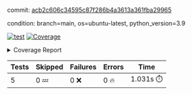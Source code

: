 commit: [acb2c606c34595c87f286b4a3613a361fba29965](https://github.com/rcmdnk/chatgpt-prompt-wrapper/tree/acb2c606c34595c87f286b4a3613a361fba29965)

condition: branch=main, os=ubuntu-latest, python_version=3.9

[![test](https://github.com/rcmdnk/chatgpt-prompt-wrapper/actions/workflows/test.yml/badge.svg)](https://github.com/rcmdnk/chatgpt-prompt-wrapper/actions/runs/4675274589)
<a href="https://github.com/rcmdnk/chatgpt-prompt-wrapper/blob/acb2c606c34595c87f286b4a3613a361fba29965/README.md"><img alt="Coverage" src="https://img.shields.io/badge/Coverage-40%25-orange.svg" /></a><details><summary>Coverage Report </summary><table><tr><th>File</th><th>Stmts</th><th>Miss</th><th>Cover</th><th>Missing</th></tr><tbody><tr><td colspan="5"><b>src/chatgpt_prompt_wrapper</b></td></tr><tr><td>&nbsp; &nbsp;<a href="https://github.com/rcmdnk/chatgpt-prompt-wrapper/blob/acb2c606c34595c87f286b4a3613a361fba29965/src/chatgpt_prompt_wrapper/chatgpt_prompt_wrapper.py">chatgpt_prompt_wrapper.py</a></td><td>133</td><td>96</td><td>28%</td><td><a href="https://github.com/rcmdnk/chatgpt-prompt-wrapper/blob/acb2c606c34595c87f286b4a3613a361fba29965/src/chatgpt_prompt_wrapper/chatgpt_prompt_wrapper.py#L47-L52">47&ndash;52</a>, <a href="https://github.com/rcmdnk/chatgpt-prompt-wrapper/blob/acb2c606c34595c87f286b4a3613a361fba29965/src/chatgpt_prompt_wrapper/chatgpt_prompt_wrapper.py#L55-L63">55&ndash;63</a>, <a href="https://github.com/rcmdnk/chatgpt-prompt-wrapper/blob/acb2c606c34595c87f286b4a3613a361fba29965/src/chatgpt_prompt_wrapper/chatgpt_prompt_wrapper.py#L66-L74">66&ndash;74</a>, <a href="https://github.com/rcmdnk/chatgpt-prompt-wrapper/blob/acb2c606c34595c87f286b4a3613a361fba29965/src/chatgpt_prompt_wrapper/chatgpt_prompt_wrapper.py#L77-L82">77&ndash;82</a>, <a href="https://github.com/rcmdnk/chatgpt-prompt-wrapper/blob/acb2c606c34595c87f286b4a3613a361fba29965/src/chatgpt_prompt_wrapper/chatgpt_prompt_wrapper.py#L85-L88">85&ndash;88</a>, <a href="https://github.com/rcmdnk/chatgpt-prompt-wrapper/blob/acb2c606c34595c87f286b4a3613a361fba29965/src/chatgpt_prompt_wrapper/chatgpt_prompt_wrapper.py#L99-L110">99&ndash;110</a>, <a href="https://github.com/rcmdnk/chatgpt-prompt-wrapper/blob/acb2c606c34595c87f286b4a3613a361fba29965/src/chatgpt_prompt_wrapper/chatgpt_prompt_wrapper.py#L113-L119">113&ndash;119</a>, <a href="https://github.com/rcmdnk/chatgpt-prompt-wrapper/blob/acb2c606c34595c87f286b4a3613a361fba29965/src/chatgpt_prompt_wrapper/chatgpt_prompt_wrapper.py#L130-L142">130&ndash;142</a>, <a href="https://github.com/rcmdnk/chatgpt-prompt-wrapper/blob/acb2c606c34595c87f286b4a3613a361fba29965/src/chatgpt_prompt_wrapper/chatgpt_prompt_wrapper.py#L145-L149">145&ndash;149</a>, <a href="https://github.com/rcmdnk/chatgpt-prompt-wrapper/blob/acb2c606c34595c87f286b4a3613a361fba29965/src/chatgpt_prompt_wrapper/chatgpt_prompt_wrapper.py#L154-L164">154&ndash;164</a>, <a href="https://github.com/rcmdnk/chatgpt-prompt-wrapper/blob/acb2c606c34595c87f286b4a3613a361fba29965/src/chatgpt_prompt_wrapper/chatgpt_prompt_wrapper.py#L167-L207">167&ndash;207</a>, <a href="https://github.com/rcmdnk/chatgpt-prompt-wrapper/blob/acb2c606c34595c87f286b4a3613a361fba29965/src/chatgpt_prompt_wrapper/chatgpt_prompt_wrapper.py#L213-L219">213&ndash;219</a></td></tr><tr><td>&nbsp; &nbsp;<a href="https://github.com/rcmdnk/chatgpt-prompt-wrapper/blob/acb2c606c34595c87f286b4a3613a361fba29965/src/chatgpt_prompt_wrapper/config.py">config.py</a></td><td>11</td><td>3</td><td>73%</td><td><a href="https://github.com/rcmdnk/chatgpt-prompt-wrapper/blob/acb2c606c34595c87f286b4a3613a361fba29965/src/chatgpt_prompt_wrapper/config.py#L11-L14">11&ndash;14</a></td></tr><tr><td>&nbsp; &nbsp;<a href="https://github.com/rcmdnk/chatgpt-prompt-wrapper/blob/acb2c606c34595c87f286b4a3613a361fba29965/src/chatgpt_prompt_wrapper/log_formatter.py">log_formatter.py</a></td><td>22</td><td>16</td><td>27%</td><td><a href="https://github.com/rcmdnk/chatgpt-prompt-wrapper/blob/acb2c606c34595c87f286b4a3613a361fba29965/src/chatgpt_prompt_wrapper/log_formatter.py#L9-L24">9&ndash;24</a>, <a href="https://github.com/rcmdnk/chatgpt-prompt-wrapper/blob/acb2c606c34595c87f286b4a3613a361fba29965/src/chatgpt_prompt_wrapper/log_formatter.py#L29-L31">29&ndash;31</a>, <a href="https://github.com/rcmdnk/chatgpt-prompt-wrapper/blob/acb2c606c34595c87f286b4a3613a361fba29965/src/chatgpt_prompt_wrapper/log_formatter.py#L36-L42">36&ndash;42</a></td></tr><tr><td colspan="5"><b>src/chatgpt_prompt_wrapper/chatgpt</b></td></tr><tr><td>&nbsp; &nbsp;<a href="https://github.com/rcmdnk/chatgpt-prompt-wrapper/blob/acb2c606c34595c87f286b4a3613a361fba29965/src/chatgpt_prompt_wrapper/chatgpt/ask.py">ask.py</a></td><td>34</td><td>26</td><td>24%</td><td><a href="https://github.com/rcmdnk/chatgpt-prompt-wrapper/blob/acb2c606c34595c87f286b4a3613a361fba29965/src/chatgpt_prompt_wrapper/chatgpt/ask.py#L21-L63">21&ndash;63</a></td></tr><tr><td>&nbsp; &nbsp;<a href="https://github.com/rcmdnk/chatgpt-prompt-wrapper/blob/acb2c606c34595c87f286b4a3613a361fba29965/src/chatgpt_prompt_wrapper/chatgpt/chat.py">chat.py</a></td><td>106</td><td>85</td><td>20%</td><td><a href="https://github.com/rcmdnk/chatgpt-prompt-wrapper/blob/acb2c606c34595c87f286b4a3613a361fba29965/src/chatgpt_prompt_wrapper/chatgpt/chat.py#L36-L37">36&ndash;37</a>, <a href="https://github.com/rcmdnk/chatgpt-prompt-wrapper/blob/acb2c606c34595c87f286b4a3613a361fba29965/src/chatgpt_prompt_wrapper/chatgpt/chat.py#L40-L73">40&ndash;73</a>, <a href="https://github.com/rcmdnk/chatgpt-prompt-wrapper/blob/acb2c606c34595c87f286b4a3613a361fba29965/src/chatgpt_prompt_wrapper/chatgpt/chat.py#L83-L95">83&ndash;95</a>, <a href="https://github.com/rcmdnk/chatgpt-prompt-wrapper/blob/acb2c606c34595c87f286b4a3613a361fba29965/src/chatgpt_prompt_wrapper/chatgpt/chat.py#L98-L100">98&ndash;100</a>, <a href="https://github.com/rcmdnk/chatgpt-prompt-wrapper/blob/acb2c606c34595c87f286b4a3613a361fba29965/src/chatgpt_prompt_wrapper/chatgpt/chat.py#L105-L129">105&ndash;129</a>, <a href="https://github.com/rcmdnk/chatgpt-prompt-wrapper/blob/acb2c606c34595c87f286b4a3613a361fba29965/src/chatgpt_prompt_wrapper/chatgpt/chat.py#L132-L190">132&ndash;190</a></td></tr><tr><td>&nbsp; &nbsp;<a href="https://github.com/rcmdnk/chatgpt-prompt-wrapper/blob/acb2c606c34595c87f286b4a3613a361fba29965/src/chatgpt_prompt_wrapper/chatgpt/chatgpt.py">chatgpt.py</a></td><td>99</td><td>62</td><td>37%</td><td><a href="https://github.com/rcmdnk/chatgpt-prompt-wrapper/blob/acb2c606c34595c87f286b4a3613a361fba29965/src/chatgpt_prompt_wrapper/chatgpt/chatgpt.py#L72-L108">72&ndash;108</a>, <a href="https://github.com/rcmdnk/chatgpt-prompt-wrapper/blob/acb2c606c34595c87f286b4a3613a361fba29965/src/chatgpt_prompt_wrapper/chatgpt/chatgpt.py#L111-L119">111&ndash;119</a>, <a href="https://github.com/rcmdnk/chatgpt-prompt-wrapper/blob/acb2c606c34595c87f286b4a3613a361fba29965/src/chatgpt_prompt_wrapper/chatgpt/chatgpt.py#L122-L137">122&ndash;137</a>, <a href="https://github.com/rcmdnk/chatgpt-prompt-wrapper/blob/acb2c606c34595c87f286b4a3613a361fba29965/src/chatgpt_prompt_wrapper/chatgpt/chatgpt.py#L140-L146">140&ndash;146</a>, <a href="https://github.com/rcmdnk/chatgpt-prompt-wrapper/blob/acb2c606c34595c87f286b4a3613a361fba29965/src/chatgpt_prompt_wrapper/chatgpt/chatgpt.py#L149-L150">149&ndash;150</a>, <a href="https://github.com/rcmdnk/chatgpt-prompt-wrapper/blob/acb2c606c34595c87f286b4a3613a361fba29965/src/chatgpt_prompt_wrapper/chatgpt/chatgpt.py#L159-L167">159&ndash;167</a>, <a href="https://github.com/rcmdnk/chatgpt-prompt-wrapper/blob/acb2c606c34595c87f286b4a3613a361fba29965/src/chatgpt_prompt_wrapper/chatgpt/chatgpt.py#L170">170</a>, <a href="https://github.com/rcmdnk/chatgpt-prompt-wrapper/blob/acb2c606c34595c87f286b4a3613a361fba29965/src/chatgpt_prompt_wrapper/chatgpt/chatgpt.py#L173-L176">173&ndash;176</a>, <a href="https://github.com/rcmdnk/chatgpt-prompt-wrapper/blob/acb2c606c34595c87f286b4a3613a361fba29965/src/chatgpt_prompt_wrapper/chatgpt/chatgpt.py#L179-L184">179&ndash;184</a>, <a href="https://github.com/rcmdnk/chatgpt-prompt-wrapper/blob/acb2c606c34595c87f286b4a3613a361fba29965/src/chatgpt_prompt_wrapper/chatgpt/chatgpt.py#L187-L191">187&ndash;191</a>, <a href="https://github.com/rcmdnk/chatgpt-prompt-wrapper/blob/acb2c606c34595c87f286b4a3613a361fba29965/src/chatgpt_prompt_wrapper/chatgpt/chatgpt.py#L194-L200">194&ndash;200</a>, <a href="https://github.com/rcmdnk/chatgpt-prompt-wrapper/blob/acb2c606c34595c87f286b4a3613a361fba29965/src/chatgpt_prompt_wrapper/chatgpt/chatgpt.py#L203-L204">203&ndash;204</a>, <a href="https://github.com/rcmdnk/chatgpt-prompt-wrapper/blob/acb2c606c34595c87f286b4a3613a361fba29965/src/chatgpt_prompt_wrapper/chatgpt/chatgpt.py#L209-L221">209&ndash;221</a>, <a href="https://github.com/rcmdnk/chatgpt-prompt-wrapper/blob/acb2c606c34595c87f286b4a3613a361fba29965/src/chatgpt_prompt_wrapper/chatgpt/chatgpt.py#L224">224</a></td></tr><tr><td colspan="5"><b>src/chatgpt_prompt_wrapper/cmd</b></td></tr><tr><td>&nbsp; &nbsp;<a href="https://github.com/rcmdnk/chatgpt-prompt-wrapper/blob/acb2c606c34595c87f286b4a3613a361fba29965/src/chatgpt_prompt_wrapper/cmd/commands.py">commands.py</a></td><td>17</td><td>14</td><td>18%</td><td><a href="https://github.com/rcmdnk/chatgpt-prompt-wrapper/blob/acb2c606c34595c87f286b4a3613a361fba29965/src/chatgpt_prompt_wrapper/cmd/commands.py#L6-L21">6&ndash;21</a></td></tr><tr><td>&nbsp; &nbsp;<a href="https://github.com/rcmdnk/chatgpt-prompt-wrapper/blob/acb2c606c34595c87f286b4a3613a361fba29965/src/chatgpt_prompt_wrapper/cmd/cost.py">cost.py</a></td><td>12</td><td>8</td><td>33%</td><td><a href="https://github.com/rcmdnk/chatgpt-prompt-wrapper/blob/acb2c606c34595c87f286b4a3613a361fba29965/src/chatgpt_prompt_wrapper/cmd/cost.py#L7-L14">7&ndash;14</a></td></tr><tr><td>&nbsp; &nbsp;<a href="https://github.com/rcmdnk/chatgpt-prompt-wrapper/blob/acb2c606c34595c87f286b4a3613a361fba29965/src/chatgpt_prompt_wrapper/cmd/init.py">init.py</a></td><td>9</td><td>5</td><td>44%</td><td><a href="https://github.com/rcmdnk/chatgpt-prompt-wrapper/blob/acb2c606c34595c87f286b4a3613a361fba29965/src/chatgpt_prompt_wrapper/cmd/init.py#L8-L14">8&ndash;14</a></td></tr><tr><td><b>TOTAL</b></td><td><b>521</b></td><td><b>315</b></td><td><b>40%</b></td><td>&nbsp;</td></tr></tbody></table></details>

| Tests | Skipped | Failures | Errors | Time |
| ----- | ------- | -------- | -------- | ------------------ |
| 5 | 0 :zzz: | 0 :x: | 0 :fire: | 1.031s :stopwatch: |

